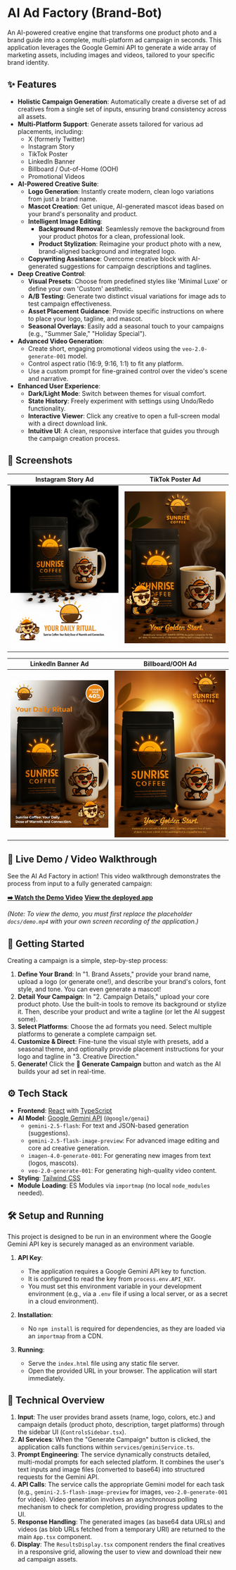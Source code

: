 # AI Ad Factory (Brand-Bot)

An AI-powered creative engine that transforms one product photo and a brand guide into a complete, multi-platform ad campaign in seconds. This application leverages the Google Gemini API to generate a wide array of marketing assets, including images and videos, tailored to your specific brand identity.

## ✨ Features

- **Holistic Campaign Generation**: Automatically create a diverse set of ad creatives from a single set of inputs, ensuring brand consistency across all assets.
- **Multi-Platform Support**: Generate assets tailored for various ad placements, including:
  - X (formerly Twitter)
  - Instagram Story
  - TikTok Poster
  - LinkedIn Banner
  - Billboard / Out-of-Home (OOH)
  - Promotional Videos
- **AI-Powered Creative Suite**:
  - **Logo Generation**: Instantly create modern, clean logo variations from just a brand name.
  - **Mascot Creation**: Get unique, AI-generated mascot ideas based on your brand's personality and product.
  - **Intelligent Image Editing**:
    - **Background Removal**: Seamlessly remove the background from your product photos for a clean, professional look.
    - **Product Stylization**: Reimagine your product photo with a new, brand-aligned background and integrated logo.
  - **Copywriting Assistance**: Overcome creative block with AI-generated suggestions for campaign descriptions and taglines.
- **Deep Creative Control**:
  - **Visual Presets**: Choose from predefined styles like 'Minimal Luxe' or define your own 'Custom' aesthetic.
  - **A/B Testing**: Generate two distinct visual variations for image ads to test campaign effectiveness.
  - **Asset Placement Guidance**: Provide specific instructions on where to place your logo, tagline, and mascot.
  - **Seasonal Overlays**: Easily add a seasonal touch to your campaigns (e.g., "Summer Sale," "Holiday Special").
- **Advanced Video Generation**:
  - Create short, engaging promotional videos using the `veo-2.0-generate-001` model.
  - Control aspect ratio (16:9, 9:16, 1:1) to fit any platform.
  - Use a custom prompt for fine-grained control over the video's scene and narrative.
- **Enhanced User Experience**:
  - **Dark/Light Mode**: Switch between themes for visual comfort.
  - **State History**: Freely experiment with settings using Undo/Redo functionality.
  - **Interactive Viewer**: Click any creative to open a full-screen modal with a direct download link.
  - **Intuitive UI**: A clean, responsive interface that guides you through the campaign creation process.

## 📸 Screenshots

| Instagram Story Ad                                  | TikTok Poster Ad                                |
| --------------------------------------------------- | ----------------------------------------------- |
| ![Instagram Story Ad](./docs/instagram-story.png)   | ![TikTok Poster Ad](./docs/tiktok-poster.png)   |

| LinkedIn Banner Ad                                  | Billboard/OOH Ad                                |
| --------------------------------------------------- | ----------------------------------------------- |
| ![LinkedIn Banner Ad](./docs/linkedin-banner.png)   | ![Billboard/OOH Ad](./docs/billboard-ooh.png)   |


## 🎥 Live Demo / Video Walkthrough

See the AI Ad Factory in action! This video walkthrough demonstrates the process from input to a fully generated campaign:

**[➡️ Watch the Demo Video](./docs/demo.mp4)**
**[View the deployed app](https://brands-bot.vercel.app/)**

*(Note: To view the demo, you must first replace the placeholder `docs/demo.mp4` with your own screen recording of the application.)*


## 🚀 Getting Started

Creating a campaign is a simple, step-by-step process:

1.  **Define Your Brand**: In "1. Brand Assets," provide your brand name, upload a logo (or generate one!), and describe your brand's colors, font style, and tone. You can even generate a mascot!
2.  **Detail Your Campaign**: In "2. Campaign Details," upload your core product photo. Use the built-in tools to remove its background or stylize it. Then, describe your product and write a tagline (or let the AI suggest some).
3.  **Select Platforms**: Choose the ad formats you need. Select multiple platforms to generate a complete campaign set.
4.  **Customize & Direct**: Fine-tune the visual style with presets, add a seasonal theme, and optionally provide placement instructions for your logo and tagline in "3. Creative Direction."
5.  **Generate!** Click the **🚀 Generate Campaign** button and watch as the AI builds your ad set in real-time.

## ⚙️ Tech Stack

- **Frontend**: [React](https://reactjs.org/) with [TypeScript](https://www.typescriptlang.org/)
- **AI Model**: [Google Gemini API](https://ai.google.dev/) (`@google/genai`)
  - `gemini-2.5-flash`: For text and JSON-based generation (suggestions).
  - `gemini-2.5-flash-image-preview`: For advanced image editing and core ad creative generation.
  - `imagen-4.0-generate-001`: For generating new images from text (logos, mascots).
  - `veo-2.0-generate-001`: For generating high-quality video content.
- **Styling**: [Tailwind CSS](https://tailwindcss.com/)
- **Module Loading**: ES Modules via `importmap` (no local `node_modules` needed).

## 🛠️ Setup and Running

This project is designed to be run in an environment where the Google Gemini API key is securely managed as an environment variable.

1.  **API Key**:
    - The application requires a Google Gemini API key to function.
    - It is configured to read the key from `process.env.API_KEY`.
    - You must set this environment variable in your development environment (e.g., via a `.env` file if using a local server, or as a secret in a cloud environment).

2.  **Installation**:
    - No `npm install` is required for dependencies, as they are loaded via an `importmap` from a CDN.

3.  **Running**:
    - Serve the `index.html` file using any static file server.
    - Open the provided URL in your browser. The application will start immediately.

## 🤖 Technical Overview

1.  **Input**: The user provides brand assets (name, logo, colors, etc.) and campaign details (product photo, description, target platforms) through the sidebar UI (`ControlsSidebar.tsx`).
2.  **AI Services**: When the "Generate Campaign" button is clicked, the application calls functions within `services/geminiService.ts`.
3.  **Prompt Engineering**: The service dynamically constructs detailed, multi-modal prompts for each selected platform. It combines the user's text inputs and image files (converted to base64) into structured requests for the Gemini API.
4.  **API Calls**: The service calls the appropriate Gemini model for each task (e.g., `gemini-2.5-flash-image-preview` for images, `veo-2.0-generate-001` for video). Video generation involves an asynchronous polling mechanism to check for completion, providing progress updates to the UI.
5.  **Response Handling**: The generated images (as base64 data URLs) and videos (as blob URLs fetched from a temporary URI) are returned to the main `App.tsx` component.
6.  **Display**: The `ResultsDisplay.tsx` component renders the final creatives in a responsive grid, allowing the user to view and download their new ad campaign assets.
